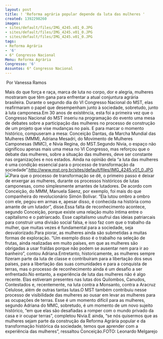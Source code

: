 ```yaml
---
layout: post
title: ! 'Reforma agrária popular depende da luta das mulheres '
created: 1392298260
images:
- sites/default/files/IMG_4245.v01_0.JPG
- sites/default/files/IMG_4245.v01_0.JPG
- sites/default/files/IMG_4245.v01_0.JPG
tags:
- Reforma Agrária
- '6'
- 6° Congresso Nacional
Menu: Reforma Agrária
Congresso: '6'
Assuntos: 6° Congresso Nacional
---
```

 Por Vanessa Ramos


Mais do que força e raça, marca de luta no corpo, dor e alegria, mulheres mostraram que têm gana para enfrentar a atual conjuntura agrária brasileira. Durante o segundo dia do VI Congresso Nacional do MST, elas reafirmaram o papel que desempenham junto à sociedade, sobretudo, junto à luta camponesa.Em 30 anos de existência, esta foi a primeira vez que o Congresso Nacional do MST inseriu na programação do evento uma mesa de debates sobre a participação das mulheres no processo de construção de um projeto que vise mudanças no país. E para marcar o momento histórico, compuseram a mesa: Conceição Dantas, da Marcha Mundial das Mulheres (MMM), Adriana Mesadri, do Movimento de Mulheres Camponesas (MMC), e Nivia Regina, do MST.Segundo Nivia, o espaço não significou apenas mais uma mesa no VI Congresso, mas reforçou que o debate das mulheres, sobre a situação das mulheres, deve ser constante nas organizações e nos estados. Ainda na opinião dela “a luta das mulheres é uma condição essencial para o processo de transformação da sociedade”.http://www.mst.org.br/sites/default/files/IMG_4245.v01_0.JPG
![](http://www.mst.org.br/sites/default/files/IMG_4245.v01_0.JPG)Para que o processo de transformação se dê, o primeiro passo é deixar de enxergar as mulheres, durante os processos históricos de lutas camponesas, como simplesmente amantes de lutadores. De acordo com Conceição, do MMM, Manuela Sáenz, por exemplo, foi mais do que companheira do revolucionário Simón Bolívar. “Ela lutou ombro a ombro com ele, pegou em armas e, apesar disso, é conhecida na história como amante de um lutador”, disse.Essa falta de reconhecimento acontece, segundo Conceição, porque existe uma relação muito íntima entre o capitalismo e o patriarcado. Esse capitalismo usufrui das ideias patriarcais para construir uma divisão social falsa, e isso faz com que o trabalho da mulher, que muitas vezes é fundamental para a sociedade, seja desvalorizado.Para piorar, as mulheres ainda são submetidas a muitas formas de exploração. “Um exemplo disso é o trabalho na seleção de frutas, ainda realizadas em muito países, em que as mulheres são obrigadas a usar fraldas porque não podem se ausentar nem para ir ao banheiro”, contou Adriana.Entretanto, historicamente, as mulheres sempre fizeram parte da luta de classe e contribuíram para a libertação dos seus países, para a libertação das suas comunidades e para a conquista de terras, mas o processo de reconhecimento ainda é um desafio a ser enfrentado.No entanto, a experiência de luta das mulheres não é algo recente. Elas estiveram presentes nas lutas dos Quilombos, Canudos, Contestados e, recentemente, na luta contra a Monsanto, contra a Aracruz Celulose, além de outras tantas lutas.O MST também contribuiu nesse processo de visibilidade das mulheres ao ousar em levar as mulheres para as ocupações de terras. Esse é um momento difícil para as mulheres, segundo Adriana do MMC, sobretudo, é um momento de um novo sujeito histórico, “em que elas são desafiadas a romper com o mundo privado da casa e ir ocupar terras”, completou Nivia.E ainda, “se nós quisermos que as mulheres sejam parte da construção da Reforma Agrária popular e da transformação histórica da sociedade, temos que aprender com a experiência das mulheres”, ressaltou Conceição.FOTO: Leonardo Melgarejo
